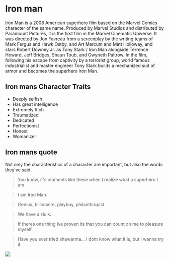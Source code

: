 # Iron man

Iron Man is a 2008 American superhero film based on the Marvel Comics character of the same name. Produced by Marvel Studios and distributed by Paramount Pictures, it is the first film in the Marvel Cinematic Universe. It was directed by Jon Favreau from a screenplay by the writing teams of Mark Fergus and Hawk Ostby, and Art Marcum and Matt Holloway, and stars Robert Downey Jr. as Tony Stark / Iron Man alongside Terrence Howard, Jeff Bridges, Shaun Toub, and Gwyneth Paltrow. In the film, following his escape from captivity by a terrorist group, world famous industrialist and master engineer Tony Stark builds a mechanized suit of armor and becomes the superhero Iron Man.

## Iron mans Character Traits

* Deeply selfish
* Has great intelligence
* Extremely Rich
* Traumatized
* Dedicated
* Perfectionist
* Honest
* Womanizer

## Iron mans quote

Not only the characteristics of a character are important, but also the words they've said. 

> You know, it's moments like these when I realize what a superhero I am.

> I am Iron Man.

> Genius, billionaire, playboy, philanthropist.

> We have a Hulk.

> If theres one thing Ive proven its that you can count on me to pleasure myself.

> Have you ever tried shawarma… I dont know what it is, but I wanna try it.

<img src="http://pngimg.com/uploads/ironman/ironman_PNG33.png" />